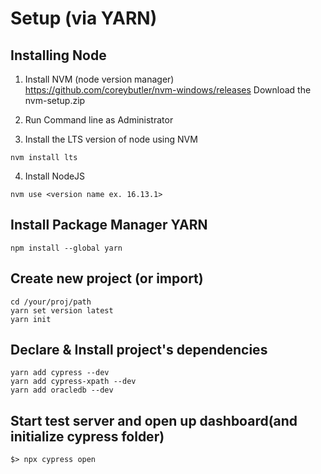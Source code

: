 # Setup (via YARN)

## Installing Node
1. Install NVM (node version manager)
    https://github.com/coreybutler/nvm-windows/releases
    Download the nvm-setup.zip
    
2. Run Command line as Administrator
3. Install the LTS version of node using NVM
```
nvm install lts
```

4. Install NodeJS
```
nvm use <version name ex. 16.13.1>
```

## Install Package Manager YARN
```
npm install --global yarn
```

## Create new project (or import)
```
cd /your/proj/path
yarn set version latest
yarn init
```

## Declare & Install project's dependencies
```
yarn add cypress --dev
yarn add cypress-xpath --dev
yarn add oracledb --dev
```

## Start test server and open up dashboard(and initialize cypress folder)
```
$> npx cypress open
```


